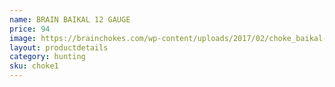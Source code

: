 ```yaml
---
name: BRAIN BAIKAL 12 GAUGE
price: 94
image: https://brainchokes.com/wp-content/uploads/2017/02/choke_baikal-400x300.jpg
layout: productdetails
category: hunting
sku: choke1
---
```


